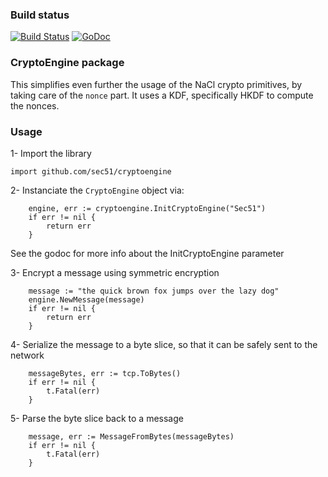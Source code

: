 ### Build status

[![Build Status](https://travis-ci.org/sec51/cryptoengine.svg?branch=master)](https://travis-ci.org/sec51/cryptoengine)
[![GoDoc](https://godoc.org/github.com/golang/gddo?status.svg)](https://godoc.org/github.com/sec51/cryptoengine/)

### CryptoEngine package

This simplifies even further the usage of the NaCl crypto primitives,
by taking care of the `nonce` part.
It uses a KDF, specifically HKDF to compute the nonces.

### Usage

1- Import the library

```
import github.com/sec51/cryptoengine
```

2- Instanciate the `CryptoEngine` object via:

```
	engine, err := cryptoengine.InitCryptoEngine("Sec51")
	if err != nil {
		return err
	}
```
See the godoc for more info about the InitCryptoEngine parameter

3- Encrypt a message using symmetric encryption

```
    message := "the quick brown fox jumps over the lazy dog"
	engine.NewMessage(message)
	if err != nil {
		return err
	}
```

4- Serialize the message to a byte slice, so that it can be safely sent to the network

```
	messageBytes, err := tcp.ToBytes()
	if err != nil {
		t.Fatal(err)
	}	
```

5- Parse the byte slice back to a message

```
	message, err := MessageFromBytes(messageBytes)
	if err != nil {
		t.Fatal(err)
	}
```


